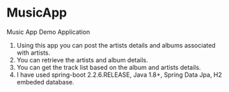 # MusicApp
Music App Demo Application

1. Using this app you can post the artists details and albums associated with artists.
2. You can retrieve the artists and album details.
3. You can get the track list based on the album and artists details.
4. I have used spring-boot 2.2.6.RELEASE, Java 1.8+, Spring Data Jpa, H2 embeded database.
